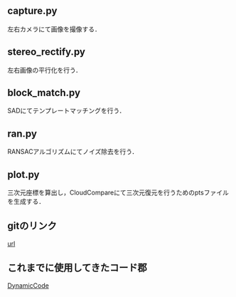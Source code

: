 ## capture.py
左右カメラにて画像を撮像する．

## stereo_rectify.py
左右画像の平行化を行う．

## block_match.py
SADにてテンプレートマッチングを行う．

## ran.py
RANSACアルゴリズムにてノイズ除去を行う．

## plot.py
三次元座標を算出し，CloudCompareにて三次元復元を行うためのptsファイルを生成する．

## gitのリンク
[url](https://github.com/KentaKawamata/stereovision)
  
## これまでに使用してきたコード郡
[DynamicCode](https://github.com/KentaKawamata/Lab/tree/master/5semester/stereovision)

